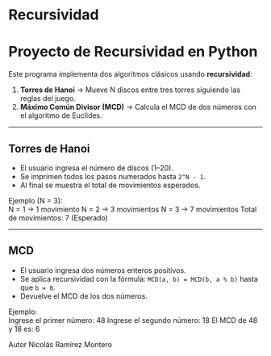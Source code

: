 # Recursividad
# Proyecto de Recursividad en Python

Este programa implementa dos algoritmos clásicos usando **recursividad**:

1. **Torres de Hanoi** → Mueve N discos entre tres torres siguiendo las reglas del juego.  
2. **Máximo Común Divisor (MCD)** → Calcula el MCD de dos números con el algoritmo de Euclides.  

---

## Torres de Hanoi
- El usuario ingresa el número de discos (1–20).  
- Se imprimen todos los pasos numerados hasta `2^N - 1`.  
- Al final se muestra el total de movimientos esperados.  

Ejemplo (N = 3):  
N = 1 → 1 movimiento
N = 2 → 3 movimientos
N = 3 → 7 movimientos
Total de movimientos: 7 (Esperado)

---

## MCD
- El usuario ingresa dos números enteros positivos.
- Se aplica recursividad con la fórmula:
  `MCD(a, b) = MCD(b, a % b)` hasta que `b = 0`.
- Devuelve el MCD de los dos números.

Ejemplo:  
Ingrese el primer número: 48
Ingrese el segundo número: 18
El MCD de 48 y 18 es: 6

Autor Nicolás Ramírez Montero
